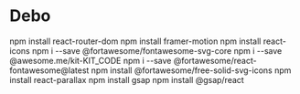 # Debo

npm install react-router-dom
npm install framer-motion
npm install react-icons
npm i --save @fortawesome/fontawesome-svg-core
npm i --save @awesome.me/kit-KIT_CODE
npm i --save @fortawesome/react-fontawesome@latest
npm install @fortawesome/free-solid-svg-icons
npm install react-parallax
npm install gsap
npm install @gsap/react
